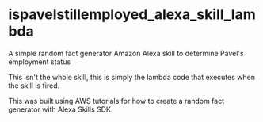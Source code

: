 # ispavelstillemployed_alexa_skill_lambda
A simple random fact generator Amazon Alexa skill to determine Pavel's employment status

This isn't the whole skill, this is simply the lambda code that executes when the skill is fired. 

This was built using AWS tutorials for how to create a random fact generator with Alexa Skills SDK.
